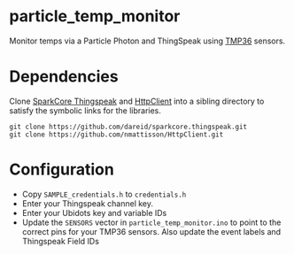 # particle_temp_monitor
Monitor temps via a Particle Photon and ThingSpeak using
[TMP36](https://www.sparkfun.com/products/109880) sensors.

# Dependencies
Clone [SparkCore Thingspeak](https://github.com/dareid/sparkcore.thingspeak) and
[HttpClient](https://github.com/nmattisson/HttpClient) into a sibling directory to satisfy the
symbolic links for the libraries.

    git clone https://github.com/dareid/sparkcore.thingspeak.git
    git clone https://github.com/nmattisson/HttpClient.git

# Configuration
* Copy ```SAMPLE_credentials.h``` to ```credentials.h```
* Enter your Thingspeak channel key.
* Enter your Ubidots key and variable IDs
* Update the ```SENSORS``` vector in ```particle_temp_monitor.ino``` to point to the correct pins
  for your TMP36 sensors. Also update the event labels and Thingspeak Field IDs

